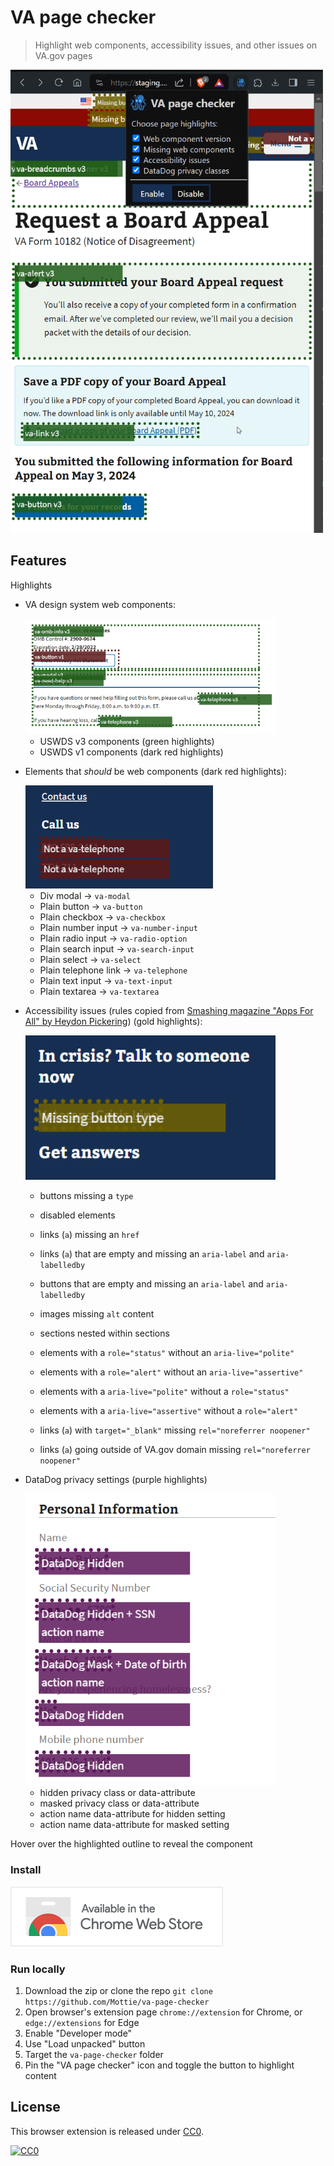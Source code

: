 # VA page checker

> Highlight web components, accessibility issues, and other issues on VA.gov pages

<img width="500" alt="page showing the VA page checker extension popup with 4 checkboxes. The main page shows green outlines v3 web components, with some gold highlighted buttons and red highlights behind the popup" src="media/example.png" />

## Features

Highlights

- VA design system web components:

	<img width="400" alt="page showing green outlined v3 web components and one red outlined v1 web component" src="media/example-web-components.png" />

	- USWDS v3 components (green highlights)
	- USWDS v1 components (dark red highlights)

- Elements that _should_ be web components (dark red highlights):

	<img width="300" alt="page showing red outlined telephone links that should be va-telephone we components" src="media/example-missing.png" />

	- Div modal -> `va-modal`
	- Plain button -> `va-button`
	- Plain checkbox -> `va-checkbox`
	- Plain number input -> `va-number-input`
	- Plain radio input -> `va-radio-option`
	- Plain search input -> `va-search-input`
	- Plain select -> `va-select`
	- Plain telephone link -> `va-telephone`
	- Plain text input -> `va-text-input`
	- Plain textarea -> `va-textarea`

- Accessibility issues (rules copied from [Smashing magazine "Apps For All" by Heydon Pickering](https://www.smashingmagazine.com/ebooks/apps-for-all-coding-accessible-web-applications/)) (gold highlights):

	<img width="400" alt="page showing gold outlined button that is missing a button type" src="media/example-a11y.png" />

	- buttons missing a `type`
	- disabled elements
	- links (`a`) missing an `href`
	- links (`a`) that are empty and missing an `aria-label` and `aria-labelledby`
	- buttons that are empty and missing an `aria-label` and `aria-labelledby`
	- images missing `alt` content
	- sections nested within sections
	- elements with a `role="status"` without an `aria-live="polite"`
	- elements with a `role="alert"` without an `aria-live="assertive"`
	- elements with a `aria-live="polite"` without a `role="status"`
	- elements with a `aria-live="assertive"` without a `role="alert"`

	- links (`a`) with `target="_blank"` missing `rel="noreferrer noopener"`
	- links (`a`) going outside of VA.gov domain missing `rel="noreferrer noopener"`

- DataDog privacy settings (purple highlights)

	<img width="400" alt="page showing purple outlined elements with datadog hidden and masked privacy classes and some with an additional action name" src="media/example-datadog.png" />
	
	- hidden privacy class or data-attribute
	- masked privacy class or data-attribute
	- action name data-attribute for hidden setting
	- action name data-attribute for masked setting

Hover over the highlighted outline to reveal the component

### Install

[![VA page checker in the Chrome web store](media/chrome-web-store.png)](https://chromewebstore.google.com/detail/va-page-checker/bohcdnelkeimoooidokojkcjdaahjbkb)

### Run locally

1. Download the zip or clone the repo `git clone https://github.com/Mottie/va-page-checker`
2. Open browser's extension page `chrome://extension` for Chrome, or `edge://extensions` for Edge
3. Enable "Developer mode"
4. Use "Load unpacked" button
5. Target the `va-page-checker` folder
6. Pin the "VA page checker" icon and toggle the button to highlight content

## License

This browser extension is released under [CC0](#license).

[![CC0](https://mirrors.creativecommons.org/presskit/buttons/88x31/svg/cc-zero.svg)](https://creativecommons.org/publicdomain/zero/1.0/)
